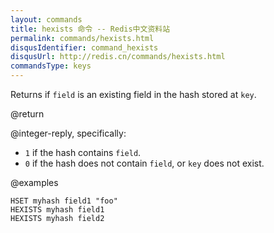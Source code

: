 ```yaml
---
layout: commands
title: hexists 命令 -- Redis中文资料站
permalink: commands/hexists.html
disqusIdentifier: command_hexists
disqusUrl: http://redis.cn/commands/hexists.html
commandsType: keys
---
```


Returns if `field` is an existing field in the hash stored at `key`.

@return

@integer-reply, specifically:

* `1` if the hash contains `field`.
* `0` if the hash does not contain `field`, or `key` does not exist.

@examples

```cli
HSET myhash field1 "foo"
HEXISTS myhash field1
HEXISTS myhash field2
```
